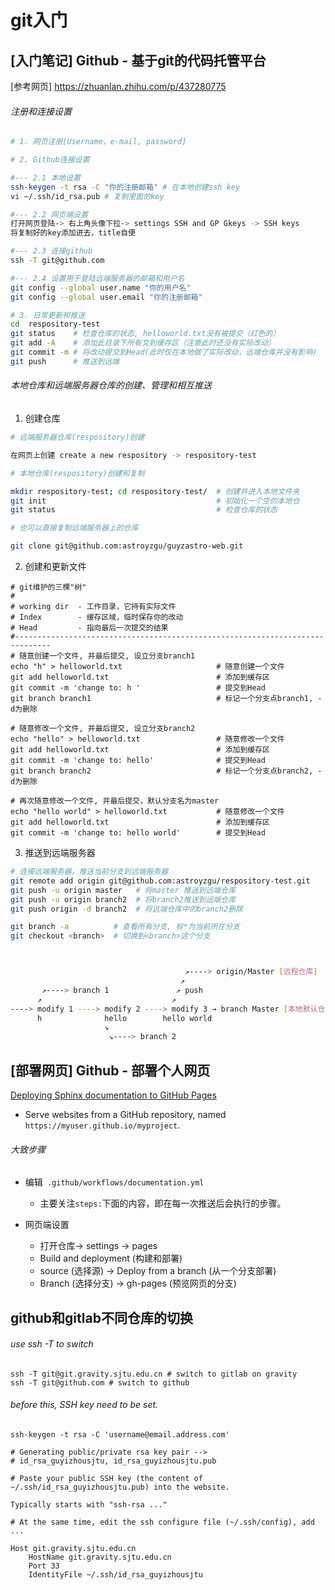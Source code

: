 # git入门

## [入门笔记] Github - 基于git的代码托管平台

[参考网页] https://zhuanlan.zhihu.com/p/437280775 

###### 注册和连接设置
``` bash 
# 1. 网页注册[Username，e-mail, password]

# 2. Github连接设置

#--- 2.1 本地设置 
ssh-keygen -t rsa -C "你的注册邮箱" # 在本地创建ssh key 
vi ~/.ssh/id_rsa.pub # 复制里面的key

#--- 2.2 网页端设置 
打开网页登陆-> 右上角头像下拉-> settings SSH and GP Gkeys -> SSH keys 
将复制好的key添加进去，title自便

#--- 2.3 连接github
ssh -T git@github.com 

#--- 2.4 设置用于登陆远端服务器的邮箱和用户名
git config --global user.name "你的用户名"
git config --global user.email "你的注册邮箱"

# 3. 日常更新和推送
cd  respository-test 
git status    # 检查仓库的状态, helloworld.txt没有被提交（红色的）
git add -A    # 添加此目录下所有文到缓存区（注意此时还没有实际改动）
git commit -m # 将改动提交到Head(此时仅在本地做了实际改动，远端仓库并没有影响)
git push      # 推送到远端 

```

###### 本地仓库和远端服务器仓库的创建、管理和相互推送

1. 创建仓库
``` bash 
# 远端服务器仓库(respository)创建

在网页上创建 create a new respository -> respository-test

# 本地仓库(respository)创建和复制

mkdir respository-test; cd respository-test/  # 创建并进入本地文件夹
git init                                      # 初始化一个空的本地仓
git status                                    # 检查仓库的状态

# 也可以直接复制远端服务器上的仓库

git clone git@github.com:astroyzgu/guyzastro-web.git 
``` 

2. 创建和更新文件 
```
# git维护的三棵"树"
#
# working dir  - 工作目录，它持有实际文件
# Index        - 缓存区域，临时保存你的改动
# Head         - 指向最后一次提交的结果 
#------------------------------------------------------------------------------
# 随意创建一个文件, 并最后提交, 设立分支branch1 
echo "h" > helloworld.txt                     # 随意创建一个文件  
git add helloworld.txt                        # 添加到缓存区
git commit -m 'change to: h '                 # 提交到Head
git branch branch1                            # 标记一个分支点branch1, -d为删除

# 随意修改一个文件, 并最后提交, 设立分支branch2 
echo "hello" > helloworld.txt                 # 随意修改一个文件  
git add helloworld.txt                        # 添加到缓存区
git commit -m 'change to: hello'              # 提交到Head
git branch branch2                            # 标记一个分支点branch2, -d为删除

# 再次随意修改一个文件, 并最后提交，默认分支名为master 
echo "hello world" > helloworld.txt           # 随意修改一个文件  
git add helloworld.txt                        # 添加到缓存区
git commit -m 'change to: hello world'        # 提交到Head
```

3. 推送到远端服务器
``` bash
# 连接远端服务器，推送当前分支到远端服务器
git remote add origin git@github.com:astroyzgu/respository-test.git
git push -u origin master   # 将master 推送到远端仓库 
git push -u origin branch2  # 将branch2推送到远端仓库 
git push origin -d branch2  # 将远端仓库中的branch2删除 

git branch -a          # 查看所有分支, 标*为当前所在分支
git checkout <branch>  # 切换到<branch>这个分支



                                       ↗----> origin/Master [远程仓库]
                                      ↗ 
       ↗----> branch 1               ↗ push 
      ↗                             ↗                
----> modify 1 ----> modify 2 ----> modify 3 → branch Master [本地默认仓库] 
      h              hello        hello world 
                     ↘                  
                      ↘----> branch 2
``` 


## [部署网页] Github - 部署个人网页 

[Deploying Sphinx documentation to GitHub Pages](https://coderefinery.github.io/documentation/gh_workflow/) 
* Serve websites from a GitHub repository, named `https://myuser.github.io/myproject`. 

###### 大致步骤  

* 编辑` .github/workflows/documentation.yml`
  - 主要关注`steps:`下面的内容，即在每一次推送后会执行的步骤。 

* 网页端设置
  - 打开仓库-> settings -> pages 
  - Build and deployment (构建和部署) 
  - source (选择源) -> Deploy from a branch (从一个分支部署)
  - Branch (选择分支) -> gh-pages (预览网页的分支) 

## github和gitlab不同仓库的切换

###### use ssh -T to switch 
```
ssh -T git@git.gravity.sjtu.edu.cn # switch to gitlab on gravity 
ssh -T git@github.com # switch to github
```

###### before this, SSH key need to be set.  
```
ssh-keygen -t rsa -C 'username@email.address.com'

# Generating public/private rsa key pair -->
# id_rsa_guyizhousjtu, id_rsa_guyizhousjtu.pub  

# Paste your public SSH key (the content of ~/.ssh/id_rsa_guyizhousjtu.pub) into the website. 

Typically starts with "ssh-rsa ..." 

# At the same time, edit the ssh configure file (~/.ssh/config), add ...

Host git.gravity.sjtu.edu.cn
    HostName git.gravity.sjtu.edu.cn
    Port 33
    IdentityFile ~/.ssh/id_rsa_guyizhousjtu

```
